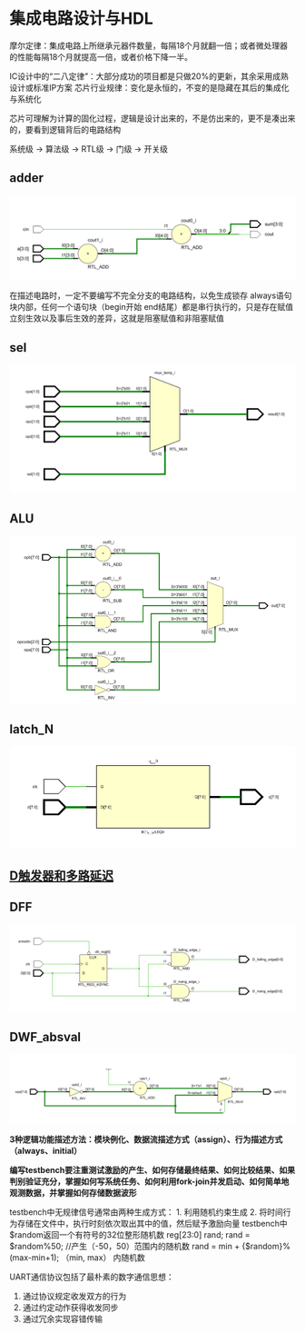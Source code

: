 # 集成电路设计与HDL

摩尔定律：集成电路上所继承元器件数量，每隔18个月就翻一倍；或者微处理器的性能每隔18个月就提高一倍，或者价格下降一半。

IC设计中的“二八定律”：大部分成功的项目都是只做20%的更新，其余采用成熟设计或标准IP方案
芯片行业规律：变化是永恒的，不变的是隐藏在其后的集成化与系统化

芯片可理解为计算的固化过程，逻辑是设计出来的，不是仿出来的，更不是凑出来的，要看到逻辑背后的电路结构

系统级 -> 算法级 -> RTL级 -> 门级 -> 开关级

## adder
![adder](./pic/adder.png)

在描述电路时，一定不要编写不完全分支的电路结构，以免生成锁存
always语句块内部，任何一个语句块（begin开始 end结尾）都是串行执行的，只是存在赋值立刻生效以及事后生效的差异，这就是阻塞赋值和非阻塞赋值

## sel
![sel](./pic/sel.png)

## ALU
![ALU](./pic/ALU.png)

## latch_N
![latch_N](./pic/latch_N.png)

## [D触发器和多路延迟](D触发器与多路延迟.md)

## DFF
![DFF](./pic/DFF.png)

## DWF_absval
![DWF_absval](./pic/DWF_absval.png)  

**3种逻辑功能描述方法：模块例化、数据流描述方式（assign）、行为描述方式（always、initial）**

**编写testbench要注重测试激励的产生、如何存储最终结果、如何比较结果、如果判别验证充分，掌握如何写系统任务、如何利用fork-join并发启动、如何简单地观测数据，并掌握如何存储数据波形**

testbench中无规律信号通常由两种生成方式： 1. 利用随机约束生成 2. 将时间行为存储在文件中，执行时刻依次取出其中的值，然后赋予激励向量
testbench中 $random返回一个有符号的32位整形随机数
reg[23:0] rand;
rand = $random%50;   //产生（-50，50）范围内的随机数
rand = min + {$random}%(max-min+1); （min, max） 内随机数

UART通信协议包括了最朴素的数字通信思想：
1. 通过协议规定收发双方的行为
2. 通过约定动作获得收发同步
3. 通过冗余实现容错传输